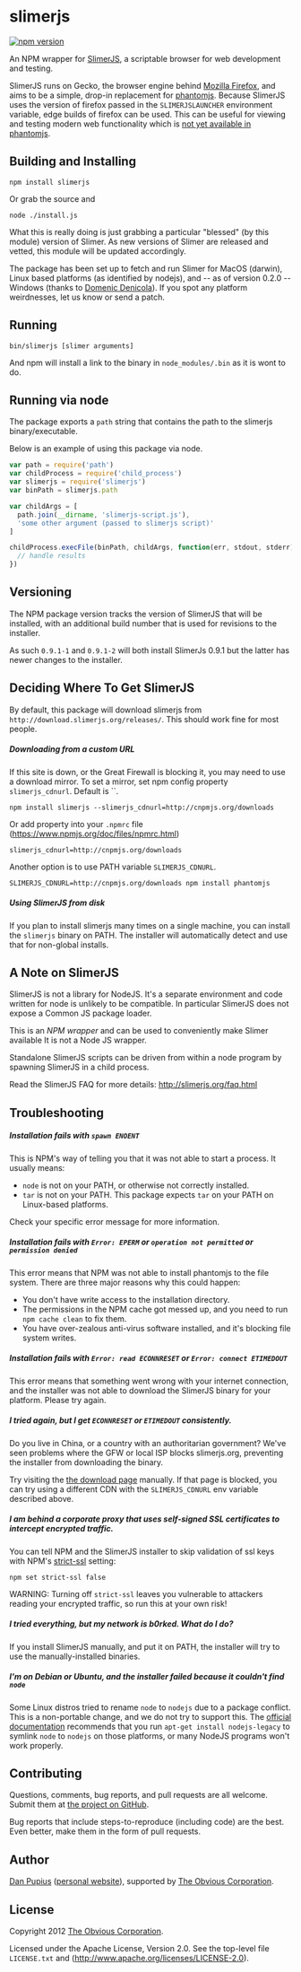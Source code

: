 slimerjs
=========

[![npm version](https://badge.fury.io/js/slimerjs.svg)](https://www.npmjs.com/package/slimerjs)

An NPM wrapper for [SlimerJS](http://slimerjs.org/), a scriptable browser for web development and testing.

SlimerJS runs on Gecko, the browser engine behind [Mozilla Firefox](https://www.mozilla.org/en-US/firefox/new/), and aims to be a simple, drop-in replacement for [phantomjs](https://github.com/Medium/phantomjs). Because SlimerJS uses the version of firefox passed in the `SLIMERJSLAUNCHER` environment variable, edge builds of firefox can be used. This can be useful for viewing and testing modern web functionality which is [not yet available in phantomjs](https://github.com/ariya/phantomjs/issues/10031).


Building and Installing
-----------------------

```shell
npm install slimerjs
```

Or grab the source and

```shell
node ./install.js
```

What this is really doing is just grabbing a particular "blessed" (by
this module) version of Slimer. As new versions of Slimer are released
and vetted, this module will be updated accordingly.

The package has been set up to fetch and run Slimer for MacOS (darwin),
Linux based platforms (as identified by nodejs), and -- as of version 0.2.0 --
Windows (thanks to [Domenic Denicola](https://github.com/domenic)).  If you
spot any platform weirdnesses, let us know or send a patch.

Running
-------

```shell
bin/slimerjs [slimer arguments]
```

And npm will install a link to the binary in `node_modules/.bin` as
it is wont to do.

Running via node
----------------

The package exports a `path` string that contains the path to the
slimerjs binary/executable.

Below is an example of using this package via node.

```javascript
var path = require('path')
var childProcess = require('child_process')
var slimerjs = require('slimerjs')
var binPath = slimerjs.path

var childArgs = [
  path.join(__dirname, 'slimerjs-script.js'),
  'some other argument (passed to slimerjs script)'
]

childProcess.execFile(binPath, childArgs, function(err, stdout, stderr) {
  // handle results
})

```

Versioning
----------

The NPM package version tracks the version of SlimerJS that will be installed,
with an additional build number that is used for revisions to the installer.

As such `0.9.1-1` and `0.9.1-2` will both install SlimerJs 0.9.1 but the latter
has newer changes to the installer.

Deciding Where To Get SlimerJS
-------------------------------

By default, this package will download slimerjs from `http://download.slimerjs.org/releases/`.
This should work fine for most people.

##### Downloading from a custom URL

If this site is down, or the Great Firewall is blocking it, you may need to use
a download mirror. To set a mirror, set npm config property `slimerjs_cdnurl`.
Default is ``.

```shell
npm install slimerjs --slimerjs_cdnurl=http://cnpmjs.org/downloads
```

Or add property into your `.npmrc` file (https://www.npmjs.org/doc/files/npmrc.html)

```
slimerjs_cdnurl=http://cnpmjs.org/downloads
```

Another option is to use PATH variable `SLIMERJS_CDNURL`.
```shell
SLIMERJS_CDNURL=http://cnpmjs.org/downloads npm install phantomjs
```

##### Using SlimerJS from disk

If you plan to install slimerjs many times on a single machine, you can
install the `slimerjs` binary on PATH. The installer will automatically detect
and use that for non-global installs.


A Note on SlimerJS
-------------------

SlimerJS is not a library for NodeJS.  It's a separate environment and code
written for node is unlikely to be compatible.  In particular SlimerJS does
not expose a Common JS package loader.

This is an _NPM wrapper_ and can be used to conveniently make Slimer available
It is not a Node JS wrapper.

Standalone SlimerJS scripts can be driven from within a node program by spawning
SlimerJS in a child process.

Read the SlimerJS FAQ for more details: http://slimerjs.org/faq.html

Troubleshooting
---------------

##### Installation fails with `spawn ENOENT`

This is NPM's way of telling you that it was not able to start a process. It usually means:

- `node` is not on your PATH, or otherwise not correctly installed.
- `tar` is not on your PATH. This package expects `tar` on your PATH on Linux-based platforms.

Check your specific error message for more information.

##### Installation fails with `Error: EPERM` or `operation not permitted` or `permission denied`

This error means that NPM was not able to install phantomjs to the file system. There are three
major reasons why this could happen:

- You don't have write access to the installation directory.
- The permissions in the NPM cache got messed up, and you need to run `npm cache clean` to fix them.
- You have over-zealous anti-virus software installed, and it's blocking file system writes.

##### Installation fails with `Error: read ECONNRESET` or `Error: connect ETIMEDOUT`

This error means that something went wrong with your internet connection, and the installer
was not able to download the SlimerJS binary for your platform. Please try again.

##### I tried again, but I get `ECONNRESET` or `ETIMEDOUT` consistently.

Do you live in China, or a country with an authoritarian government? We've seen problems where
the GFW or local ISP blocks slimerjs.org, preventing the installer from downloading the binary.

Try visiting the [the download page](https://download.slimerjs.org/releases) manually.
If that page is blocked, you can try using a different CDN with the `SLIMERJS_CDNURL`
env variable described above.

##### I am behind a corporate proxy that uses self-signed SSL certificates to intercept encrypted traffic.

You can tell NPM and the SlimerJS installer to skip validation of ssl keys with NPM's
[strict-ssl](https://www.npmjs.org/doc/misc/npm-config.html#strict-ssl) setting:

```
npm set strict-ssl false
```

WARNING: Turning off `strict-ssl` leaves you vulnerable to attackers reading
your encrypted traffic, so run this at your own risk!

##### I tried everything, but my network is b0rked. What do I do?

If you install SlimerJS manually, and put it on PATH, the installer will try to
use the manually-installed binaries.

##### I'm on Debian or Ubuntu, and the installer failed because it couldn't find `node`

Some Linux distros tried to rename `node` to `nodejs` due to a package
conflict. This is a non-portable change, and we do not try to support this. The
[official documentation](https://github.com/joyent/node/wiki/Installing-Node.js-via-package-manager#ubuntu-mint-elementary-os)
recommends that you run `apt-get install nodejs-legacy` to symlink `node` to `nodejs`
on those platforms, or many NodeJS programs won't work properly.

Contributing
------------

Questions, comments, bug reports, and pull requests are all welcome.  Submit them at
[the project on GitHub](https://github.com/graingert/slimerjs/).

Bug reports that include steps-to-reproduce (including code) are the
best. Even better, make them in the form of pull requests.

Author
------

[Dan Pupius](https://github.com/dpup)
([personal website](http://pupius.co.uk)), supported by
[The Obvious Corporation](http://obvious.com/).

License
-------

Copyright 2012 [The Obvious Corporation](http://obvious.com/).

Licensed under the Apache License, Version 2.0.
See the top-level file `LICENSE.txt` and
(http://www.apache.org/licenses/LICENSE-2.0).
